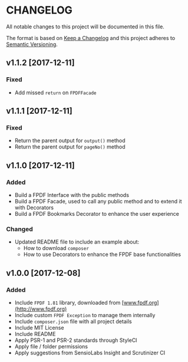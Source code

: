 # CHANGELOG

All notable changes to this project will be documented in this file.

The format is based on [Keep a Changelog](http://keepachangelog.com/en/1.0.0/)
and this project adheres to [Semantic Versioning](http://semver.org/spec/v2.0.0.html).

## v1.1.2 [2017-12-11]

### Fixed

- Add missed `return` on `FPDFFacade`

## v1.1.1 [2017-12-11]

### Fixed

- Return the parent output for `output()` method
- Return the parent output for `pageNo()` method

## v1.1.0 [2017-12-11]

### Added

- Build a FPDF Interface with the public methods
- Build a FPDF Facade, used to call any public method and to extend it with Decorators
- Build a FPDF Bookmarks Decorator to enhance the user experience

### Changed

- Updated README file to include an example about:
  - How to download `composer`
  - How to use Decorators to enhance the FPDF base functionalities

## v1.0.0 [2017-12-08]

### Added

- Include `FPDF 1.81` library, downloaded from [www.fpdf.org](http://www.fpdf.org)
- Include custom `FPDF Exception` to manage them internally
- Include `composer.json` file with all project details
- Include MIT License
- Include README
- Apply PSR-1 and PSR-2 standards through StyleCI
- Apply file / folder permissions
- Apply suggestions from SensioLabs Insight and Scrutinizer CI
